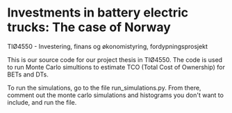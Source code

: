 # Investments in battery electric trucks: The case of Norway
TIØ4550 - Investering, finans og økonomistyring, fordypningsprosjekt

This is our source code for our project thesis in TIØ4550. The code is used to run Monte Carlo simultions to estimate TCO (Total Cost of Ownership) for BETs and DTs. 

To run the simulations, go to the file run_simulations.py. 
From there, comment out the monte carlo simulations and histograms you don't want to include, and run the file. 
